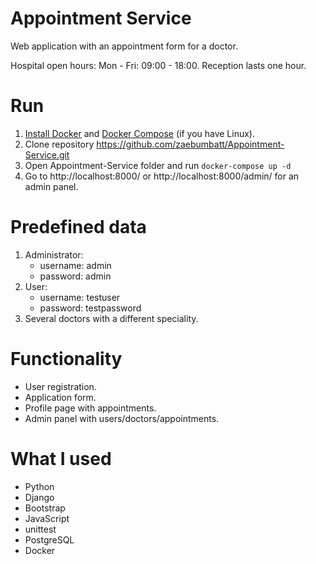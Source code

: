 # Appointment Service
Web application with an appointment form for a doctor.

Hospital open hours: Mon - Fri: 09:00 - 18:00. Reception lasts one hour.

# Run
1. [Install Docker](https://www.docker.com/products/docker-desktop) and [Docker Compose](https://docs.docker.com/compose/install/) (if you have Linux).
2. Clone repository https://github.com/zaebumbatt/Appointment-Service.git
3. Open Appointment-Service folder and run ```docker-compose up -d```
4. Go to http://localhost:8000/ or http://localhost:8000/admin/ for an admin panel.

# Predefined data
1. Administrator: 
   * username: admin 
   * password: admin
2. User: 
   * username: testuser 
   * password: testpassword
3. Several doctors with a different speciality.

# Functionality
* User registration.
* Application form.
* Profile page with appointments.
* Admin panel with users/doctors/appointments.

# What I used
* Python
* Django
* Bootstrap
* JavaScript
* unittest
* PostgreSQL
* Docker